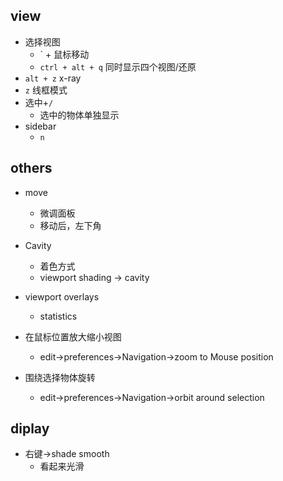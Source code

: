 

## view
+ 选择视图
    + ` + 鼠标移动
    + `ctrl + alt + q` 同时显示四个视图/还原
+ `alt + z` x-ray
+ `z` 线框模式
+ 选中+`/`
    + 选中的物体单独显示
+ sidebar
     + `n`


## others
+ move
    + 微调面板
    + 移动后，左下角

+ Cavity
    + 着色方式
    + viewport shading -> cavity

+ viewport overlays
    + statistics


+ 在鼠标位置放大缩小视图
    + edit->preferences->Navigation->zoom to Mouse position

+ 围绕选择物体旋转
    + edit->preferences->Navigation->orbit around selection


## diplay
+ 右键->shade smooth
    + 看起来光滑
